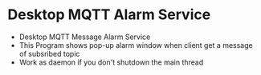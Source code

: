# Desktop MQTT Alarm Service

- Desktop MQTT Message Alarm Service
- This Program shows pop-up alarm window when client get a message of subsribed topic
- Work as daemon if you don't shutdown the main thread
